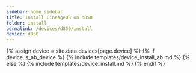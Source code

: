 ```yaml
---
sidebar: home_sidebar
title: Install LineageOS on d850
folder: install
permalink: /devices/d850/install
device: d850
---
```

{% assign device = site.data.devices[page.device] %}
{% if device.is_ab_device %}
{% include templates/device_install_ab.md %}
{% else %}
{% include templates/device_install.md %}
{% endif %}
